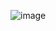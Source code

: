![image](https://github.com/Hacksore/yarn-npm-pnpm/assets/31113245/a8d65d18-8e75-41b3-bf96-4de886b3c58b)
